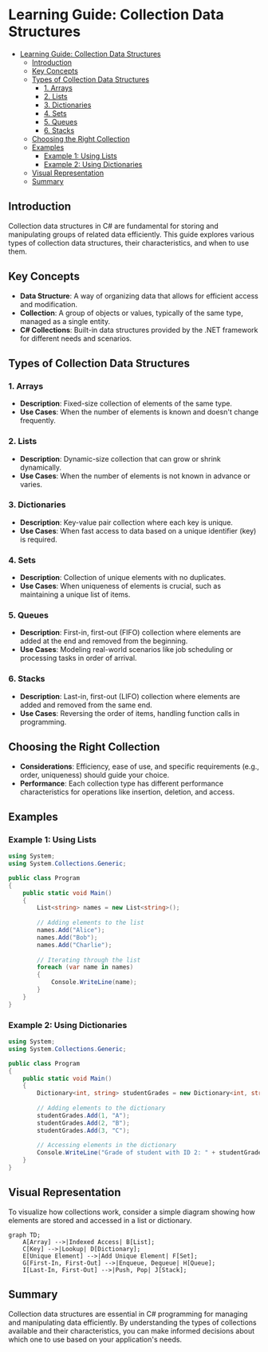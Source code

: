 # Learning Guide: Collection Data Structures

- [Learning Guide: Collection Data Structures](#learning-guide-collection-data-structures)
  - [Introduction](#introduction)
  - [Key Concepts](#key-concepts)
  - [Types of Collection Data Structures](#types-of-collection-data-structures)
    - [1. Arrays](#1-arrays)
    - [2. Lists](#2-lists)
    - [3. Dictionaries](#3-dictionaries)
    - [4. Sets](#4-sets)
    - [5. Queues](#5-queues)
    - [6. Stacks](#6-stacks)
  - [Choosing the Right Collection](#choosing-the-right-collection)
  - [Examples](#examples)
    - [Example 1: Using Lists](#example-1-using-lists)
    - [Example 2: Using Dictionaries](#example-2-using-dictionaries)
  - [Visual Representation](#visual-representation)
  - [Summary](#summary)

## Introduction

Collection data structures in C# are fundamental for storing and manipulating groups of related data efficiently. This guide explores various types of collection data structures, their characteristics, and when to use them.

## Key Concepts

- **Data Structure**: A way of organizing data that allows for efficient access and modification.
- **Collection**: A group of objects or values, typically of the same type, managed as a single entity.
- **C# Collections**: Built-in data structures provided by the .NET framework for different needs and scenarios.

## Types of Collection Data Structures

### 1. Arrays

- **Description**: Fixed-size collection of elements of the same type.
- **Use Cases**: When the number of elements is known and doesn't change frequently.

### 2. Lists

- **Description**: Dynamic-size collection that can grow or shrink dynamically.
- **Use Cases**: When the number of elements is not known in advance or varies.

### 3. Dictionaries

- **Description**: Key-value pair collection where each key is unique.
- **Use Cases**: When fast access to data based on a unique identifier (key) is required.

### 4. Sets

- **Description**: Collection of unique elements with no duplicates.
- **Use Cases**: When uniqueness of elements is crucial, such as maintaining a unique list of items.

### 5. Queues

- **Description**: First-in, first-out (FIFO) collection where elements are added at the end and removed from the beginning.
- **Use Cases**: Modeling real-world scenarios like job scheduling or processing tasks in order of arrival.

### 6. Stacks

- **Description**: Last-in, first-out (LIFO) collection where elements are added and removed from the same end.
- **Use Cases**: Reversing the order of items, handling function calls in programming.

## Choosing the Right Collection

- **Considerations**: Efficiency, ease of use, and specific requirements (e.g., order, uniqueness) should guide your choice.
- **Performance**: Each collection type has different performance characteristics for operations like insertion, deletion, and access.

## Examples

### Example 1: Using Lists

```csharp
using System;
using System.Collections.Generic;

public class Program
{
    public static void Main()
    {
        List<string> names = new List<string>();
        
        // Adding elements to the list
        names.Add("Alice");
        names.Add("Bob");
        names.Add("Charlie");
        
        // Iterating through the list
        foreach (var name in names)
        {
            Console.WriteLine(name);
        }
    }
}
```

### Example 2: Using Dictionaries

```csharp
using System;
using System.Collections.Generic;

public class Program
{
    public static void Main()
    {
        Dictionary<int, string> studentGrades = new Dictionary<int, string>();
        
        // Adding elements to the dictionary
        studentGrades.Add(1, "A");
        studentGrades.Add(2, "B");
        studentGrades.Add(3, "C");
        
        // Accessing elements in the dictionary
        Console.WriteLine("Grade of student with ID 2: " + studentGrades[2]);
    }
}
```

## Visual Representation

To visualize how collections work, consider a simple diagram showing how elements are stored and accessed in a list or dictionary.

```mermaid
graph TD;
    A[Array] -->|Indexed Access| B[List];
    C[Key] -->|Lookup| D[Dictionary];
    E[Unique Element] -->|Add Unique Element| F[Set];
    G[First-In, First-Out] -->|Enqueue, Dequeue| H[Queue];
    I[Last-In, First-Out] -->|Push, Pop| J[Stack];
```

## Summary

Collection data structures are essential in C# programming for managing and manipulating data efficiently. By understanding the types of collections available and their characteristics, you can make informed decisions about which one to use based on your application's needs.
